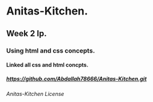 # Anitas-Kitchen.
## Week 2 Ip.
### Using html and css concepts.
#### Linked all css and html concpts.
##### https://github.com/Abdallah78666/Anitas-Kitchen.git
###### Anitas-Kitchen License